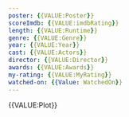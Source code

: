 ```yaml
---
poster: {{VALUE:Poster}}
scoreImdb: {{VALUE:imdbRating}}
length: {{VALUE:Runtime}}
genre: {{VALUE:Genre}}
year: {{VALUE:Year}}
cast: {{VALUE:Actors}}
director: {{VALUE:Director}}
awards: {{VALUE:Awards}}
my-rating: {{VALUE:MyRating}}
watched-on: {{Value: WatchedOn}}
---
```

{{VALUE:Plot}} 
